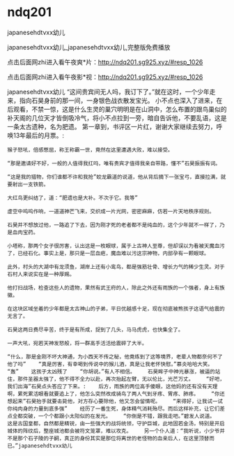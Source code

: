 # ndq201
japanesehdtvxx幼儿

japanesehdtvxx幼儿_japanesehdtvxx幼儿,完整版免费播放

点击后面网zhi进入看午夜爽*片：http://ndq201.sg925.xyz/#resp_1026

点击后面网zhi进入看午夜影*视：http://ndq201.sg925.xyz/#resp_1026

japanesehdtvxx幼儿    “这间贵宾间无人吗，我订下了。”就在这时，一个少年走来，指向石昊身前的那一间，一身银色战衣散发宝光。    小不点也深入了进来，在后观看，不禁一惊，这是什么生灵的巢穴明明是在山洞中，怎么布置的跟鸟巢似的    补天阁的几位天才皆倒吸冷气，将小不点拉到一旁，暗自告诉他，不要乱语，这是一条太古遗种，名为肥遗。    第一章到，书评区一片红，谢谢大家继续去努力，呼唤13年最后的月票。:

    猴子怒吼，倍感憋屈，称王称霸一世，竟然在这里遭遇大败，难以接受。

    “那是邀请好不好，一般的人值得我扛吗，唯有贵宾才值得我亲自带路，懂不”石昊振振有词。

    “这是我的猎物，你们谁都不许和我抢”蛟龙霸道的说道，他从背后摘下一张宝弓，直接拉满，就要射出一支铁箭。

    大红鸟更纠结了，道：“肥遗也是大补。不次于它。我等”

    虚空中呜呜作响，一道道神芒飞来，交织成一片光网，密密麻麻，仿若一片天地秩序规则。

    石昊并不想放过他，一路追了下去，因为刚才死的老者都不是纯血的，这个少年就不一样了，乃是血肉宝药。

    小塔称，那两个女子很厉害，认出这是一枚眼球，属于上古神人至尊，但却误以为看被天魔血污了，已经石化。事实上是，那只是一层血疤，魔血难以污这宗神物，内部孕有一颗眼球。

    此外，村头的大湖中有龙须鱼，湖岸上还有小鸾鸟，都是强筋壮骨、增长力气的稀少生灵。对于石村人来说实在是一种厚赐。

    他打扫战场，检查这些人的遗物，果然有武王府的人，除此之外还有雨族的一个强者，身上有族徽。

    在这块区域坐着的少年都是太古神山的子弟，平日优越感十足，现在彻底被熊孩子这语气给震的无言了。

    石昊这两日费尽辛苦，终于是有所成，捉到了几头，马马虎虎，也快集全了。

    一声大吼，宛若天神发怒般，将一群高手活活给震碎了大半。

    “什么，那是金刚不坏大神通，为小西天不传之秘，他竟练到了这等境界，老辈人物都奈何不了他了吗”    “真是厉害，有幸喝到传说中的猴儿酒，真是让我老怀快慰。”慕炎哈哈大笑。    “轰”    这孩子太凶残了    “你胡说。”有人不相信。    石昊眸子中神光暴涨，被逼的站住，那件圣器太强了，他不得不全力以赴，再次抬起左臂，无以伦比，光芒万丈。    “好吧，我们出海”石昊点头答应了下来。:    后方，雨族的两位高手傻眼，这他妈的还有没有天理啊，累死累活眼看就要追上了，他怎么突然改成骑鸟了两人气到牙疼、胃疼、肺疼。    “你还想起来”石昊抬手就要击毙他，对方存心要除他，他又怎会留情呢。    “来得好，让我试一试你纯肉身的力量到底多强”    经历了一番生死，身体精气消耗殆尽。而后这样补充，让它们差点全都突破，一个个都跟小太阳似的在发光。    “你倒是不错，跟我走吧。”碧发人说道。    这是古国皇都，自然都是精锐，由一些强大的战将统领，守护巨城，此地固若金汤，特别是开启城体的阵纹后，整座城池都会被符文笼罩，难以攻克。    另一个仆人道：“我听说，小少爷并不是那个石子陵的子嗣，真正的身份其实是那位将离世的老怪物的血亲后人，在这里顶替而已。”japanesehdtvxx幼儿
